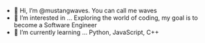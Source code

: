 - 👋 Hi, I’m @mustangwaves. You can call me waves
- 👀 I’m interested in ... Exploring the world of coding, my goal is to become a Software Engineer
- 🌱 I’m currently learning ... Python, JavaScript, C++

<!---
mustangwaves/mustangwaves is a ✨ special ✨ repository because its `README.md` (this file) appears on your GitHub profile.
You can click the Preview link to take a look at your changes.
--->

